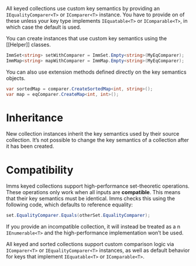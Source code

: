 All keyed collections use custom key semantics by providing an `IEqualityComparer<T>` or `IComparer<T>` instance. You have to provide on of these unless your key type implements `IEquatable<T>` or `IComparable<T>`, in which case the default is used. 

You can create instances that use custom key semantics using the [[Helper]] classes.
```csharp
ImmSet<string> setWithComparer = ImmSet.Empty<string>(MyEqComparer);
ImmMap<string> mapWithComparer = ImmMap.Empty<string>(MyEqComparer);
```

You can also use extension methods defined directly on the key semantics objects.
```csharp
var sortedMap = comparer.CreateSortedMap<int, string>();
var map = eqComparer.CreateMap<int, int>();
```
# Inheritance
New collection instances inherit the key semantics used by their source collection. It’s not possible to change the key semantics of a collection after it has been created.
# Compatibility
Imms keyed collections support high-performance set-theoretic operations. These operations only work when all inputs are **compatible**. This means that their key semantics must be identical. Imms checks this using the following code, which defaults to reference equality:

```csharp
set.EqualityComparer.Equals(otherSet.EqualityComparer);
```

If you provide an incompatible collection, it will instead be treated as a n `IEnumerable<T>` and the high-performance implementation won’t be used.

All keyed and sorted collections support custom comparison logic via `IComparer<T>` or `IEqualityComparer<T>` instances, as well as default behavior for keys that implement `IEquatable<T>` or `IComparable<T>`.